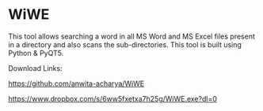 # WiWE
This tool allows searching a word in all MS Word and MS Excel files present in a directory and also scans the sub-directories. This tool is built using Python & PyQT5.

Download Links:

https://github.com/anwita-acharya/WiWE

https://www.dropbox.com/s/6ww5fxetxa7h25g/WiWE.exe?dl=0
